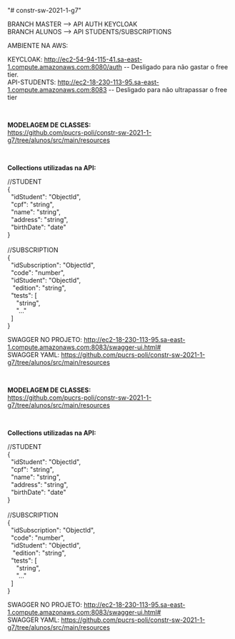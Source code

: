 "# constr-sw-2021-1-g7" 

BRANCH MASTER --> API AUTH KEYCLOAK <br/>
BRANCH ALUNOS --> API STUDENTS/SUBSCRIPTIONS <br/>

AMBIENTE NA AWS: <br/>

KEYCLOAK: http://ec2-54-94-115-41.sa-east-1.compute.amazonaws.com:8080/auth  -- Desligado para não gastar o free tier. <br/>
API-STUDENTS: http://ec2-18-230-113-95.sa-east-1.compute.amazonaws.com:8083  -- Desligado para não ultrapassar o free tier <br/>

<br/>

<b>MODELAGEM DE CLASSES:</b><br/>
https://github.com/pucrs-poli/constr-sw-2021-1-g7/tree/alunos/src/main/resources

<br/>

<b>Collections utilizadas na API:</b>

//STUDENT<br/>
{ <br/>
  &nbsp;&nbsp;"idStudent": "ObjectId", <br/>
  &nbsp;&nbsp;"cpf": "string", <br/>
  &nbsp;&nbsp;"name": "string", <br/>
  &nbsp;&nbsp;"address": "string", <br/>
  &nbsp;&nbsp;"birthDate": "date" <br/>
} <br/>
<br/>
//SUBSCRIPTION <br/>
{ <br/>
    &nbsp;&nbsp;"idSubscription": "ObjectId", <br/>
    &nbsp;&nbsp;"code": "number", <br/>
    &nbsp;&nbsp;"idStudent": "ObjectId", <br/>
    &nbsp;&nbsp; "edition": "string", <br/>
    &nbsp;&nbsp;"tests": [ <br/>
    &nbsp;&nbsp;&nbsp;&nbsp;  "string", <br/>
    &nbsp;&nbsp;&nbsp;&nbsp;  "..." <br/>
    &nbsp;&nbsp;] <br/>
} <br/>

SWAGGER NO PROJETO: http://ec2-18-230-113-95.sa-east-1.compute.amazonaws.com:8083/swagger-ui.html# <br/>
SWAGGER YAML: https://github.com/pucrs-poli/constr-sw-2021-1-g7/tree/alunos/src/main/resources <br/>


<br/>

<b>MODELAGEM DE CLASSES:</b><br/>
https://github.com/pucrs-poli/constr-sw-2021-1-g7/tree/alunos/src/main/resources

<br/>

<b>Collections utilizadas na API:</b>

//STUDENT<br/>
{ <br/>
  &nbsp;&nbsp;"idStudent": "ObjectId", <br/>
  &nbsp;&nbsp;"cpf": "string", <br/>
  &nbsp;&nbsp;"name": "string", <br/>
  &nbsp;&nbsp;"address": "string", <br/>
  &nbsp;&nbsp;"birthDate": "date" <br/>
} <br/>
<br/>
//SUBSCRIPTION <br/>
{ <br/>
    &nbsp;&nbsp;"idSubscription": "ObjectId", <br/>
    &nbsp;&nbsp;"code": "number", <br/>
    &nbsp;&nbsp;"idStudent": "ObjectId", <br/>
    &nbsp;&nbsp; "edition": "string", <br/>
    &nbsp;&nbsp;"tests": [ <br/>
    &nbsp;&nbsp;&nbsp;&nbsp;  "string", <br/>
    &nbsp;&nbsp;&nbsp;&nbsp;  "..." <br/>
    &nbsp;&nbsp;] <br/>
} <br/>

SWAGGER NO PROJETO: http://ec2-18-230-113-95.sa-east-1.compute.amazonaws.com:8083/swagger-ui.html# <br/>
SWAGGER YAML: https://github.com/pucrs-poli/constr-sw-2021-1-g7/tree/alunos/src/main/resources <br/>
